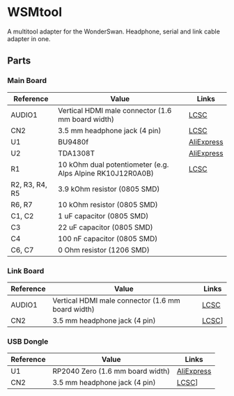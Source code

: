 # WSMtool
A multitool adapter for the WonderSwan. Headphone, serial and link cable adapter in one.

## Parts
### Main Board
| **Reference** | **Value**| **Links**
|---------------|----------|----------|
| AUDIO1        | Vertical HDMI male connector (1.6 mm board width) |[LCSC](https://lcsc.com/product-detail/D-Sub-DVI-HDMI-Connectors_Jing-Extension-of-the-Electronic-Co-920-867A2021Y10100_C168715.html)|
| CN2           | 3.5 mm headphone jack (4 pin) |[LCSC](https://lcsc.com/product-detail/Variable-Resistors-Potentiometers_ALPSALPINE-RK10J12R0A0B_C351175.html)
| U1            | BU9480f |[AliExpress](https://aliexpress.com/item/1005005906822526.html)|
| U2            | TDA1308T |[AliExpress](https://aliexpress.com/item/33020207730.html)|
| R1            | 10 kOhm dual potentiometer (e.g. Alps Alpine RK10J12R0A0B) |[LCSC](https://lcsc.com/product-detail/Variable-Resistors-Potentiometers_ALPSALPINE-RK10J12R0A0B_C351175.html)|
| R2, R3, R4, R5 | 3.9 kOhm resistor (0805 SMD) ||
| R6, R7 | 10 kOhm resistor (0805 SMD) ||
| C1, C2 | 1 uF capacitor (0805 SMD) ||
| C3 | 22 uF capacitor (0805 SMD) ||
| C4 | 100 nF capacitor (0805 SMD) ||
| C6, C7 | 0 Ohm resistor (1206 SMD) ||

### Link Board
| **Reference** | **Value**| **Links**
|---------------|----------|----------|
| AUDIO1        | Vertical HDMI male connector (1.6 mm board width) |[LCSC](https://lcsc.com/product-detail/D-Sub-DVI-HDMI-Connectors_Jing-Extension-of-the-Electronic-Co-920-867A2021Y10100_C168715.html)|
| CN2           | 3.5 mm headphone jack (4 pin) |[LCSC](https://lcsc.com/product-detail/Variable-Resistors-Potentiometers_ALPSALPINE-RK10J12R0A0B_C351175.html)]

### USB Dongle
| **Reference** | **Value**| **Links**
|---------------|----------|----------|
| U1            | RP2040 Zero (1.6 mm board width) |[AliExpress](https://aliexpress.com/item/1005004967926448.html)|
| CN2           | 3.5 mm headphone jack (4 pin) |[LCSC](https://lcsc.com/product-detail/Variable-Resistors-Potentiometers_ALPSALPINE-RK10J12R0A0B_C351175.html)]
